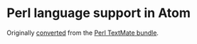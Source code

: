 # Perl language support in Atom

Originally [converted](http://atom.io/docs/latest/converting-a-text-mate-bundle)
from the [Perl TextMate bundle](https://github.com/textmate/perl.tmbundle).
